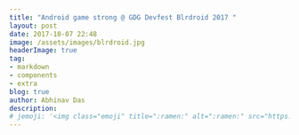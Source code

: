 ```yaml
---
title: "Android game strong @ GDG Devfest Blrdroid 2017 "
layout: post
date: 2017-10-07 22:48
image: /assets/images/blrdroid.jpg
headerImage: true
tag:
- markdown
- components
- extra
blog: true
author: Abhinav Das
description:
# jemoji: '<img class="emoji" title=":ramen:" alt=":ramen:" src="https://assets.github.com/images/icons/emoji/unicode/1f35c.png" height="20" width="20" align="absmiddle">'
---
```

